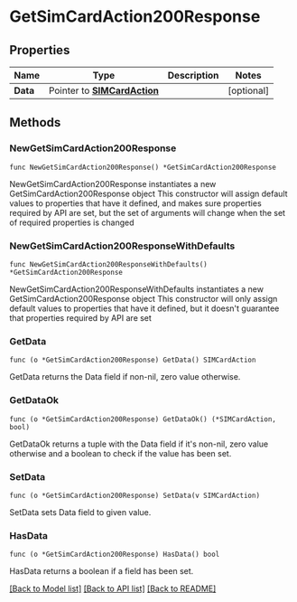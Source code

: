 # GetSimCardAction200Response

## Properties

Name | Type | Description | Notes
------------ | ------------- | ------------- | -------------
**Data** | Pointer to [**SIMCardAction**](SIMCardAction.md) |  | [optional] 

## Methods

### NewGetSimCardAction200Response

`func NewGetSimCardAction200Response() *GetSimCardAction200Response`

NewGetSimCardAction200Response instantiates a new GetSimCardAction200Response object
This constructor will assign default values to properties that have it defined,
and makes sure properties required by API are set, but the set of arguments
will change when the set of required properties is changed

### NewGetSimCardAction200ResponseWithDefaults

`func NewGetSimCardAction200ResponseWithDefaults() *GetSimCardAction200Response`

NewGetSimCardAction200ResponseWithDefaults instantiates a new GetSimCardAction200Response object
This constructor will only assign default values to properties that have it defined,
but it doesn't guarantee that properties required by API are set

### GetData

`func (o *GetSimCardAction200Response) GetData() SIMCardAction`

GetData returns the Data field if non-nil, zero value otherwise.

### GetDataOk

`func (o *GetSimCardAction200Response) GetDataOk() (*SIMCardAction, bool)`

GetDataOk returns a tuple with the Data field if it's non-nil, zero value otherwise
and a boolean to check if the value has been set.

### SetData

`func (o *GetSimCardAction200Response) SetData(v SIMCardAction)`

SetData sets Data field to given value.

### HasData

`func (o *GetSimCardAction200Response) HasData() bool`

HasData returns a boolean if a field has been set.


[[Back to Model list]](../README.md#documentation-for-models) [[Back to API list]](../README.md#documentation-for-api-endpoints) [[Back to README]](../README.md)


